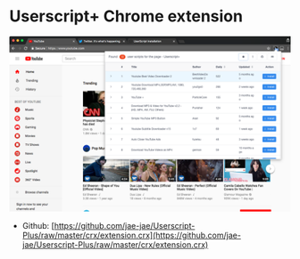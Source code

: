 # Userscript+ Chrome extension

![](https://raw.githubusercontent.com/jae-jae/_resources/master/img/175033.png)

- Github: [https://github.com/jae-jae/Userscript-Plus/raw/master/crx/extension.crx](https://github.com/jae-jae/Userscript-Plus/raw/master/crx/extension.crx)